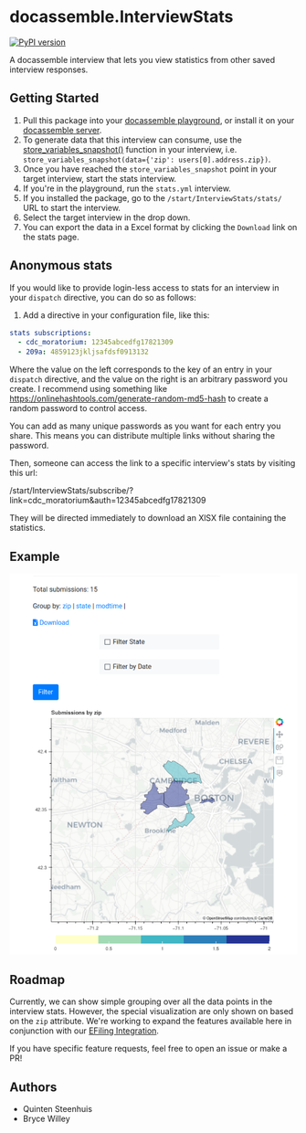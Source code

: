 # docassemble.InterviewStats

[![PyPI version](https://badge.fury.io/py/docassemble.InterviewStats.svg)](https://badge.fury.io/py/docassemble.InterviewStats)

A docassemble interview that lets you view statistics from other saved interview responses. 

## Getting Started

1. Pull this package into your [docassemble playground](https://docassemble.org/docs/playground.html), or install it on your [docassemble server](https://docassemble.org/docs/packages.html).
1. To generate data that this interview can consume, use the [store_variables_snapshot()](https://docassemble.org/docs/functions.html#store_variables_snapshot) function in your interview, i.e.  `store_variables_snapshot(data={'zip': users[0].address.zip})`.
1. Once you have reached the `store_variables_snapshot` point in your target interview, start the stats interview.
  1. If you're in the playground, run the `stats.yml` interview.
  1. If you installed the package, go to the `/start/InterviewStats/stats/` URL to start the interview.
1. Select the target interview in the drop down. 
1. You can export the data in a Excel format by clicking the `Download` link on the stats page.

## Anonymous stats

If you would like to provide login-less access to stats for an interview
in your `dispatch` directive, you can do so as follows:

1. Add a directive in your configuration file, like this: 
```yaml
stats subscriptions:
  - cdc_moratorium: 12345abcedfg17821309
  - 209a: 4859123jkljsafdsf0913132
```

Where the value on the left corresponds to the key of an entry in your
`dispatch` directive, and the value on the right is an arbitrary password you
create. I recommend using something like https://onlinehashtools.com/generate-random-md5-hash
to create a random password to control access.

You can add as many unique passwords as you want for each entry you share.
This means you can distribute multiple links without sharing the password.

Then, someone can access the link to a specific interview's stats by 
visiting this url:

/start/InterviewStats/subscribe/?link=cdc_moratorium&auth=12345abcedfg17821309

They will be directed immediately to download an XlSX file containing the
statistics.

## Example

![Example Pic](static/example_pic.png)


## Roadmap

Currently, we can show simple grouping over all the data points in the interview stats. However, the
special visualization are only shown on based on the `zip` attribute. We're working to expand the
features available here in conjunction with our [EFiling Integration](https://github.com/SuffolkLITLab/EfileProxyServer).

If you have specific feature requests, feel free to open an issue or make a PR!


## Authors

* Quinten Steenhuis
* Bryce Willey

